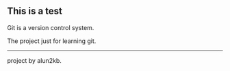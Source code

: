 ## This is a test

Git is a version control system.

The project just for learning git.

---

project by alun2kb.
